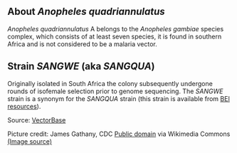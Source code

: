 About *Anopheles quadriannulatus*
---------------------------------

*Anopheles quadriannulatus* A belongs to the *Anopheles gambiae* species
complex, which consists of at least seven species, it is found in
southern Africa and is not considered to be a malaria vector.

Strain *SANGWE* (aka *SANGQUA*)
-------------------------------

Originally isolated in South Africa the colony subsequently undergone
rounds of isofemale selection prior to genome sequencing. The *SANGWE*
strain is a synonym for the *SANGQUA* strain (this strain is available
from [BEI resources](https://www.beiresources.org)).

Source:
[VectorBase](https://veupathdb.org/veupathdb/app/search/dataset/AllDatasets/result?filterTerm=GCA_000349065.1)

Picture credit: 
James Gathany, CDC [Public domain](https://commons.wikimedia.org/wiki/Main_Page) via Wikimedia Commons [(Image source)](https://commons.wikimedia.org/wiki/File:Anopheles-quadriannulatus.png)
